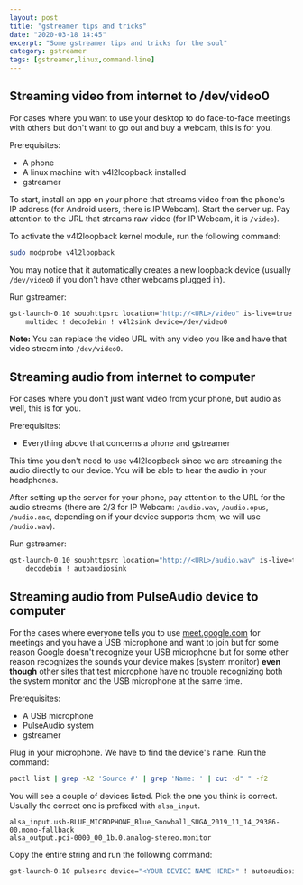 ```yaml
---
layout: post
title: "gstreamer tips and tricks"
date: "2020-03-18 14:45"
excerpt: "Some gstreamer tips and tricks for the soul"
category: gstreamer
tags: [gstreamer,linux,command-line]
---
```


## Streaming video from internet to /dev/video0

For cases where you want to use your desktop to do face-to-face meetings with
others but don't want to go out and buy a webcam, this is for you.

Prerequisites:

- A phone
- A linux machine with v4l2loopback installed
- gstreamer

To start, install an app on your phone that streams video from the phone's IP
address (for Android users, there is IP Webcam). Start the server up. Pay
attention to the URL that streams raw video (for IP Webcam, it is `/video`).

To activate the v4l2loopback kernel module, run the following command:

```bash
sudo modprobe v4l2loopback
```

You may notice that it automatically creates a new loopback device (usually
`/dev/video0` if you don't have other webcams plugged in).

Run gstreamer:

```bash
gst-launch-0.10 souphttpsrc location="http://<URL>/video" is-live=true !
	multidec ! decodebin ! v4l2sink device=/dev/video0
```

**Note:** You can replace the video URL with any video you like and have that
video stream into `/dev/video0`.

## Streaming audio from internet to computer

For cases where you don't just want video from your phone, but audio as well,
this is for you.

Prerequisites:

- Everything above that concerns a phone and gstreamer

This time you don't need to use v4l2loopback since we are streaming the audio
directly to our device. You will be able to hear the audio in your headphones.

After setting up the server for your phone, pay attention to the URL for the
audio streams (there are 2/3 for IP Webcam: `/audio.wav`, `/audio.opus`,
`/audio.aac`, depending on if your device supports them; we will use
`/audio.wav`).

Run gstreamer:

```bash
gst-launch-0.10 souphttpsrc location="http://<URL>/audio.wav" is-live=true !
	decodebin ! autoaudiosink
```

## Streaming audio from PulseAudio device to computer

For the cases where everyone tells you to use
[meet.google.com](https://meet.google.com) for meetings and you have a USB microphone
and want to join but for some reason Google doesn't recognize your USB
microphone but for some other reason recognizes the sounds your device makes
(system monitor) **even though** other sites that test microphone have no
trouble recognizing both the system monitor and the USB microphone at the same
time.

Prerequisites:

- A USB microphone
- PulseAudio system
- gstreamer

Plug in your microphone. We have to find the device's name. Run the command:

```bash
pactl list | grep -A2 'Source #' | grep 'Name: ' | cut -d" " -f2
```

You will see a couple of devices listed. Pick the one you think is correct.
Usually the correct one is prefixed with `alsa_input`.

```console
alsa_input.usb-BLUE_MICROPHONE_Blue_Snowball_SUGA_2019_11_14_29386-00.mono-fallback
alsa_output.pci-0000_00_1b.0.analog-stereo.monitor
```

Copy the entire string and run the following command:

```bash
gst-launch-0.10 pulsesrc device="<YOUR DEVICE NAME HERE>" ! autoaudiosink
```
